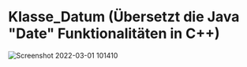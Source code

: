 # Klasse_Datum (Übersetzt die Java "Date" Funktionalitäten in C++) 
![Screenshot 2022-03-01 101410](https://user-images.githubusercontent.com/78038701/156140085-f3965864-c5ce-4636-a5e8-327daf2c9fde.png)
